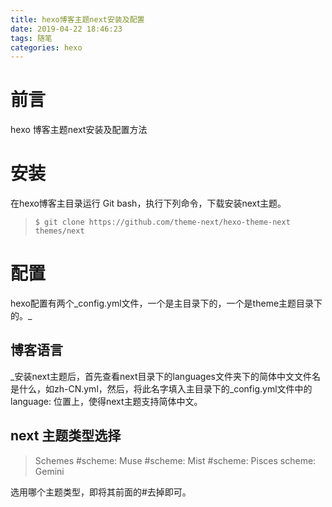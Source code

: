 ```yaml
---
title: hexo博客主题next安装及配置
date: 2019-04-22 18:46:23
tags: 随笔
categories: hexo
---
```


# 前言

hexo 博客主题next安装及配置方法<!---more--->

# 安装

在hexo博客主目录运行 Git bash，执行下列命令，下载安装next主题。

> `$ git clone https://github.com/theme-next/hexo-theme-next themes/next`

# 配置

hexo配置有两个_config.yml文件，一个是主目录下的，一个是theme主题目录下的。_

## 博客语言

_安装next主题后，首先查看next目录下的languages文件夹下的简体中文文件名是什么，如zh-CN.yml，然后，将此名字填入主目录下的_config.yml文件中的language: 位置上，使得next主题支持简体中文。

## next 主题类型选择

> Schemes
> #scheme: Muse
> #scheme: Mist
> #scheme: Pisces
> scheme: Gemini

选用哪个主题类型，即将其前面的#去掉即可。